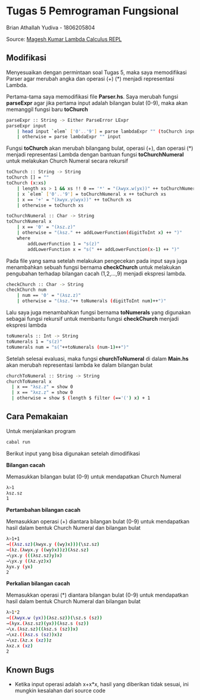 # Tugas 5 Pemrograman Fungsional

Brian Athallah Yudiva - 1806205804

Source: [Magesh Kumar Lambda Calculus REPL](https://github.com/Ema93sh/lambda-calculus-interpreter)

## Modifikasi

Menyesuaikan dengan permintaan soal Tugas 5, maka saya memodifikasi Parser agar merubah angka dan operasi (+) (*) menjadi representasi Lambda.

Pertama-tama saya memodifikasi file **Parser.hs**. Saya merubah fungsi **parseExpr** agar jika pertama input adalah bilangan bulat (0-9), maka akan memanggil fungsi baru **toChurch**

```bash
parseExpr :: String -> Either ParseError LExpr
parseExpr input
    | head input `elem` ['0'..'9'] = parse lambdaExpr "" (toChurch input)
    | otherwise = parse lambdaExpr "" input
```

Fungsi **toChurch** akan merubah bilangang bulat, operasi (+), dan operasi (*) menjadi representasi Lambda dengan bantuan fungsi **toChurchNumeral** untuk melakukan Church Numeral secara rekursif

```bash
toChurch :: String -> String
toChurch [] = ""
toChurch (x:xs)
    | length xs > 1 && xs !! 0 == '*' = "(λwyx.w(yx))" ++ toChurchNumeral x ++ toChurch xs
    | x `elem` ['0'..'9'] = toChurchNumeral x ++ toChurch xs
    | x == '+' = "(λwyx.y(wyx))" ++ toChurch xs
    | otherwise = toChurch xs
```
```bash
toChurchNumeral :: Char -> String
toChurchNumeral x
    | x == '0' = "(λsz.z)"
    | otherwise = "(λsz." ++ addLowerFunction(digitToInt x) ++ ")"
    where
        addLowerFunction 1 = "s(z)"
        addLowerFunction x = "s(" ++ addLowerFunction(x-1) ++ ")"
```

Pada file yang sama setelah melakukan pengecekan pada input saya juga menambahkan sebuah fungsi bernama **checkChurch** untuk melakukan pengubahan terhadap bilangan cacah (1,2,...,9) menjadi ekspresi lambda.

```bash
checkChurch :: Char -> String
checkChurch num 
    | num == '0' = "(λsz.z)"
    | otherwise = "(λsz."++ toNumerals (digitToInt num)++")"
```

Lalu saya juga menambahkan fungsi bernama **toNumerals** yang digunakan sebagai fungsi rekursif untuk membantu fungsi **checkChurch** menjadi ekspresi lambda

```bash
toNumerals :: Int -> String
toNumerals 1 = "s(z)"
toNumerals num = "s("++toNumerals (num-1)++")"
```

Setelah selesai evaluasi, maka fungsi **churchToNumeral** di dalam **Main.hs** akan merubah representasi lambda ke dalam bilangan bulat

```bash
churchToNumeral :: String -> String
churchToNumeral x
  | x == "λsz.z" = show 0
  | x == "λxz.z" = show 0
  | otherwise = show $ (length $ filter (=='(') x) + 1
```

## Cara Pemakaian

Untuk menjalankan program

```bash
cabal run
```
Berikut input yang bisa digunakan setelah dimodifikasi

**Bilangan cacah**

Memasukkan bilangan bulat (0-9) untuk mendapatkan Church Numeral

```bash
λ>1 
λsz.sz
1
```

**Pertambahan bilangan cacah**

Memasukkan operasi (+) diantara bilangan bulat (0-9) untuk mendapatkan hasil dalam bentuk Church Numeral dan bilangan bulat

```bash
λ>1+1
→((λsz.sz)(λwyx.y ((wy)x)))(\sz.sz)
→(λz.(λwyx.y ((wy)x))z)(λsz.sz)
→\yx.y (((λsz.sz)y)x)
→\yx.y ((λz.yz)x)
λyx.y (yx)
2
```

**Perkalian bilangan cacah**

Memasukkan operasi (*) diantara bilangan bulat (0-9) untuk mendapatkan hasil dalam bentuk Church Numeral dan bilangan bulat

```bash
λ>1*2
→((λwyx.w (yx))(λsz.sz))(\sz.s (sz))
→(λyx.(λsz.sz)(yx))(λsz.s (sz))
→\x.(λsz.sz)((λsz.s (sz))x)
→\xz.((λsz.s (sz))x)z
→\xz.(λz.x (xz))z
λxz.x (xz)
2
```

## Known Bugs

* Ketika input operasi adalah x+x*x, hasil yang diberikan tidak sesuai, ini mungkin kesalahan dari source code

